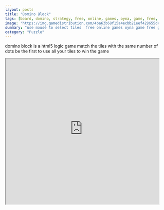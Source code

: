 ```yaml
---
layout: posts
title: "Domino Block"
tags: [board, domino, strategy, free, online, games, oyna, game, free, games, play, play, games]
image: "https://img.gamedistribution.com/4ba63b68f15a4ecbb21eef429655dcc0.jpg"
summary: "use mouse to select tiles  free online games oyna game free games play play games"
category: "Puzzle"
---
```


domino block is a html5 logic game match the tiles with the same number of dots be the first to use all your tiles to win the game

<iframe width="100%" height="480px;" src="https://html5.gamedistribution.com/4ba63b68f15a4ecbb21eef429655dcc0/"></iframe>